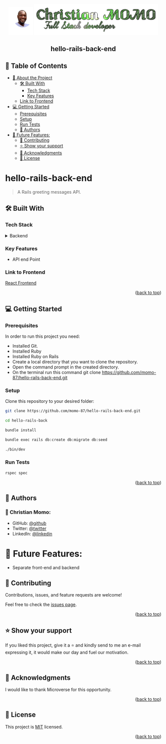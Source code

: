 <a name="readme-top"></a>
<div align="center">
  <img src="./photo.png" alt="photo" width="80"/>
  <img src="./intro.png" alt="logo"/>
  <br/>  
  <h2><b>hello-rails-back-end</b></h2>
</div>

## 📗 Table of Contents

- [📖 About the Project](#hello-rails-back-end)
  - [🛠 Built With](#🛠-built-with)
    - [Tech Stack](#tech-stack)
    - [Key Features](#key-features)
  - [Link to Frontend](#link-to-frontend)
- [💻 Getting Started](#💻-getting-started)
  - [Prerequisites](#prerequisites)
  - [Setup](#setup)
  - [Run Tests](#run-tests)
  - [👥 Authors](#👥-authors)
- [🔭 Future Features:](#🔭-future-features)
  - [🤝 Contributing](#🤝-contributing)
  - [⭐️ Show your support](#️⭐️-show-your-support)
  - [🙏 Acknowledgments](#🙏-acknowledgments)
  - [📝 License](#📝-license)

<!-- PROJECT DESCRIPTION -->

# hello-rails-back-end

> A Rails greeting messages API. 

## 🛠 Built With

### Tech Stack

<details>
<!-- <summary>Frontend</summary>
  <ul>
    <li><a href="https://reactjs.org/">React</a></li>
  </ul> -->
  <summary>Backend</summary>
  <ul>
    <li><a href="https://rubyonrails.org/">Ruby on Rails</a></li>
  </ul>
</details>

<!-- Features -->

### Key Features
- API end Point

### Link to Frontend
[React Frontend](https://github.com/momo-87/hello-react-front-end.git)
<p align="right">(<a href="#readme-top">back to top</a>)</p>

<!-- GETTING STARTED -->

## 💻 Getting Started

### Prerequisites

In order to run this project you need:

- Installed Git.
- Installed Ruby
- Installed Ruby on Rails
- Create a local directory that you want to clone the repository.
- Open the command prompt in the created directory.
- On the terminal run this command git clone https://github.com/momo-87/hello-rails-back-end.git

### Setup

Clone this repository to your desired folder:

```sh
git clone https://github.com/momo-87/hello-rails-back-end.git
```

```sh
cd hello-rails-back
```

```sh
bundle install
```

```sh
bundle exec rails db:create db:migrate db:seed
```

```sh
./bin/dev
```

### Run Tests

```sh
rspec spec
```

<p align="right">(<a href="#readme-top">back to top</a>)</p>

<!-- AUTHORS -->

## 👥 Authors

### 👤 **Christian Momo**:

- GitHub: [@github](https://github.com/momo-87)
- Twitter: [@twitter](https://twitter.com/Momo_yde)
- LinkedIn: [@linkedin](https://www.linkedin.com/in/christian-momo/)

# 🔭 Future Features:

- Separate front-end and backend

## 🤝 Contributing

Contributions, issues, and feature requests are welcome!

Feel free to check the [issues page](https://github.com/momo-87/hello-rails-back-end/issues).

<p align="right">(<a href="#readme-top">back to top</a>)</p>

<!-- SUPPORT -->

## ⭐️ Show your support

If you liked this project, give it a ⭐️ and kindly send to me an e-mail expressing it, it would make our day and fuel our motivation.

<p align="right">(<a href="#readme-top">back to top</a>)</p>

<!-- ACKNOWLEDGEMENTS -->

## 🙏 Acknowledgments

I would like to thank Microverse for this opportunity.

<p align="right">(<a href="#readme-top">back to top</a>)</p>

<!-- LICENSE -->

## 📝 License

This project is [MIT](./LICENSE) licensed.

<p align="right">(<a href="#readme-top">back to top</a>)</p>